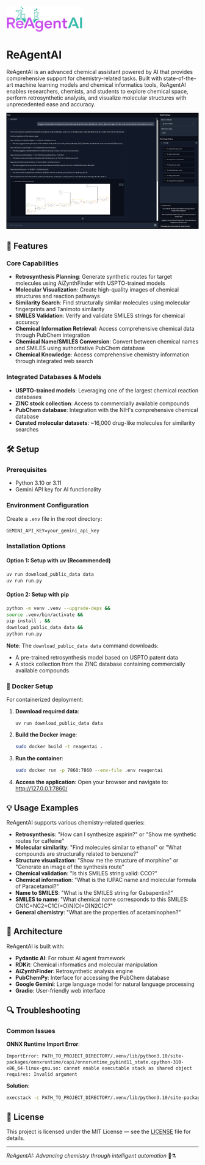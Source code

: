 <img src="static/logo_reagent.png" width="200">

# ReAgentAI

ReAgentAI is an advanced chemical assistant powered by AI that provides comprehensive support for chemistry-related tasks. Built with state-of-the-art machine learning models and chemical informatics tools, ReAgentAI enables researchers, chemists, and students to explore chemical space, perform retrosynthetic analysis, and visualize molecular structures with unprecedented ease and accuracy.

<!-- centerize image -->
![ReAgentAI Screenshot](static/screenshot.png)

## 🚀 Features

### Core Capabilities
- **Retrosynthesis Planning**: Generate synthetic routes for target molecules using AiZynthFinder with USPTO-trained models
- **Molecular Visualization**: Create high-quality images of chemical structures and reaction pathways
- **Similarity Search**: Find structurally similar molecules using molecular fingerprints and Tanimoto similarity
- **SMILES Validation**: Verify and validate SMILES strings for chemical accuracy
- **Chemical Information Retrieval**: Access comprehensive chemical data through PubChem integration
- **Chemical Name/SMILES Conversion**: Convert between chemical names and SMILES using authoritative PubChem database
- **Chemical Knowledge**: Access comprehensive chemistry information through integrated web search

### Integrated Databases & Models
- **USPTO-trained models**: Leveraging one of the largest chemical reaction databases
- **ZINC stock collection**: Access to commercially available compounds
- **PubChem database**: Integration with the NIH's comprehensive chemical database
- **Curated molecular datasets**: ~16,000 drug-like molecules for similarity searches

## 🛠 Setup

### Prerequisites
- Python 3.10 or 3.11
- Gemini API key for AI functionality

### Environment Configuration
Create a `.env` file in the root directory:
```env
GEMINI_API_KEY=your_gemini_api_key
```

### Installation Options

#### Option 1: Setup with uv (Recommended)
```sh
uv run download_public_data data 
uv run run.py
```

#### Option 2: Setup with pip
```sh
python -m venv .venv --upgrade-deps &&
source .venv/bin/activate &&
pip install . &&
download_public_data data &&
python run.py
```

**Note**: The `download_public_data data` command downloads:
- A pre-trained retrosynthesis model based on USPTO patent data
- A stock collection from the ZINC database containing commercially available compounds

### 🐳 Docker Setup

For containerized deployment:

1. **Download required data**:
   ```shell
   uv run download_public_data data
   ```

2. **Build the Docker image**:
   ```sh
   sudo docker build -t reagentai .
   ```

3. **Run the container**:
   ```sh
   sudo docker run -p 7860:7860 --env-file .env reagentai
   ```

4. **Access the application**:
   Open your browser and navigate to: http://127.0.0.1:7860/

## 💡 Usage Examples

ReAgentAI supports various chemistry-related queries:

- **Retrosynthesis**: "How can I synthesize aspirin?" or "Show me synthetic routes for caffeine"
- **Molecular similarity**: "Find molecules similar to ethanol" or "What compounds are structurally related to benzene?"
- **Structure visualization**: "Show me the structure of morphine" or "Generate an image of the synthesis route"
- **Chemical validation**: "Is this SMILES string valid: CCO?"
- **Chemical information**: "What is the IUPAC name and molecular formula of Paracetamol?"
- **Name to SMILES**: "What is the SMILES string for Gabapentin?"
- **SMILES to name**: "What chemical name corresponds to this SMILES: CN1C=NC2=C1C(=O)N(C(=O)N2C)C?"
- **General chemistry**: "What are the properties of acetaminophen?"

## 🔧 Architecture

ReAgentAI is built with:
- **Pydantic AI**: For robust AI agent framework
- **RDKit**: Chemical informatics and molecular manipulation
- **AiZynthFinder**: Retrosynthetic analysis engine
- **PubChemPy**: Interface for accessing the PubChem database
- **Google Gemini**: Large language model for natural language processing
- **Gradio**: User-friendly web interface

## 🔍 Troubleshooting

### Common Issues

**ONNX Runtime Import Error**:
```
ImportError: PATH_TO_PROJECT_DIRECTORY/.venv/lib/python3.10/site-packages/onnxruntime/capi/onnxruntime_pybind11_state.cpython-310-x86_64-linux-gnu.so: cannot enable executable stack as shared object requires: Invalid argument
```

**Solution**:
```sh
execstack -c PATH_TO_PROJECT_DIRECTORY/.venv/lib/python3.10/site-packages/onnxruntime/capi/onnxruntime_pybind11_state.cpython-310-x86_64-linux-gnu.so
```



## 📄 License

This project is licensed under the MIT License — see the [LICENSE](LICENSE) file for details.

---

*ReAgentAI: Advancing chemistry through intelligent automation* 🧪⚗️
